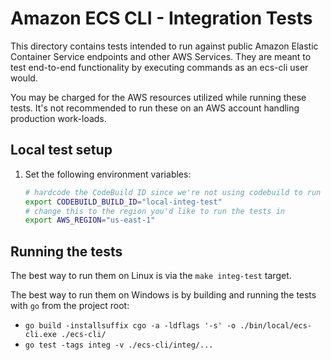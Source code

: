 # Amazon ECS CLI - Integration Tests

This directory contains tests intended to run against public Amazon Elastic Container Service endpoints and other AWS Services. They are meant to test end-to-end functionality by executing commands as an ecs-cli user would.

You may be charged for the AWS resources utilized while running these tests. It's not recommended to run these on an AWS account handling production work-loads.

## Local test setup

1. Set the following environment variables:
    ```bash
    # hardcode the CodeBuild ID since we're not using codebuild to run the tests
    export CODEBUILD_BUILD_ID="local-integ-test"
    # change this to the region you'd like to run the tests in
    export AWS_REGION="us-east-1"
    ```


## Running the tests

The best way to run them on Linux is via the `make integ-test` target.

The best way to run them on Windows is by building and running the tests with `go` from the project root:
 * `go build -installsuffix cgo -a -ldflags '-s' -o ./bin/local/ecs-cli.exe ./ecs-cli/`
 * `go test -tags integ -v ./ecs-cli/integ/...`